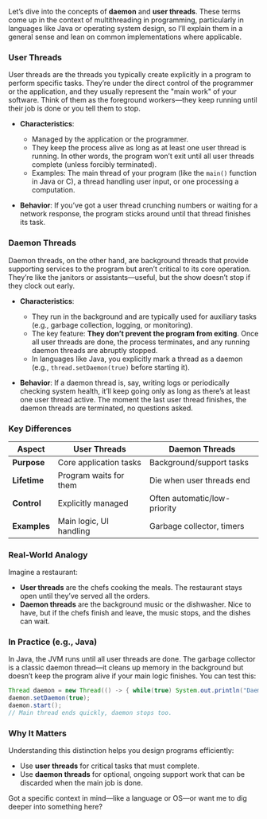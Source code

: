 Let’s dive into the concepts of **daemon** and **user threads**. These terms come up in the context of multithreading in programming, particularly in languages like Java or operating system design, so I’ll explain them in a general sense and lean on common implementations where applicable.

### User Threads
User threads are the threads you typically create explicitly in a program to perform specific tasks. They’re under the direct control of the programmer or the application, and they usually represent the "main work" of your software. Think of them as the foreground workers—they keep running until their job is done or you tell them to stop.

- **Characteristics**:
  - Managed by the application or the programmer.
  - They keep the process alive as long as at least one user thread is running. In other words, the program won’t exit until all user threads complete (unless forcibly terminated).
  - Examples: The main thread of your program (like the `main()` function in Java or C), a thread handling user input, or one processing a computation.

- **Behavior**: If you’ve got a user thread crunching numbers or waiting for a network response, the program sticks around until that thread finishes its task.

### Daemon Threads
Daemon threads, on the other hand, are background threads that provide supporting services to the program but aren’t critical to its core operation. They’re like the janitors or assistants—useful, but the show doesn’t stop if they clock out early.

- **Characteristics**:
  - They run in the background and are typically used for auxiliary tasks (e.g., garbage collection, logging, or monitoring).
  - The key feature: **They don’t prevent the program from exiting**. Once all user threads are done, the process terminates, and any running daemon threads are abruptly stopped.
  - In languages like Java, you explicitly mark a thread as a daemon (e.g., `thread.setDaemon(true)` before starting it).

- **Behavior**: If a daemon thread is, say, writing logs or periodically checking system health, it’ll keep going only as long as there’s at least one user thread active. The moment the last user thread finishes, the daemon threads are terminated, no questions asked.

### Key Differences
| Aspect             | User Threads                | Daemon Threads             |
|--------------------|-----------------------------|----------------------------|
| **Purpose**        | Core application tasks      | Background/support tasks   |
| **Lifetime**       | Program waits for them      | Die when user threads end  |
| **Control**        | Explicitly managed          | Often automatic/low-priority |
| **Examples**       | Main logic, UI handling     | Garbage collector, timers  |

### Real-World Analogy
Imagine a restaurant:
- **User threads** are the chefs cooking the meals. The restaurant stays open until they’ve served all the orders.
- **Daemon threads** are the background music or the dishwasher. Nice to have, but if the chefs finish and leave, the music stops, and the dishes can wait.

### In Practice (e.g., Java)
In Java, the JVM runs until all user threads are done. The garbage collector is a classic daemon thread—it cleans up memory in the background but doesn’t keep the program alive if your main logic finishes. You can test this:
```java
Thread daemon = new Thread(() -> { while(true) System.out.println("Daemon running"); });
daemon.setDaemon(true);
daemon.start();
// Main thread ends quickly, daemon stops too.
```

### Why It Matters
Understanding this distinction helps you design programs efficiently:
- Use **user threads** for critical tasks that must complete.
- Use **daemon threads** for optional, ongoing support work that can be discarded when the main job is done.

Got a specific context in mind—like a language or OS—or want me to dig deeper into something here?